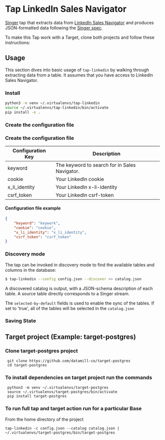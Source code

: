 # Tap LinkedIn Sales Navigator

[Singer](https://www.singer.io/) tap that extracts data from [LinkedIn Sales Navigator](https://www.linkedin.com/sales) and produces JSON-formatted data following the [Singer spec](https://github.com/singer-io/getting-started/blob/master/docs/SPEC.md).

To make this Tap work with a Target, clone both projects and follow these instructions:

## Usage

This section dives into basic usage of `tap-linkedin` by walking through extracting
data from a table. It assumes that you have access to LinkedIn Sales Navigator.

### Install

```bash
python3 -m venv ~/.virtualenvs/tap-linkedin
source ~/.virtualenvs/tap-linkedin/bin/activate
pip install -e .
```

### Create the configuration file


### Create the configuration file

| Configuration Key   | Description                                                                                              |
|---------------------|----------------------------------------------------------------------------------------------------------|
| keyword             | The keyword to search for in Sales Navigator.                                                            |
| cookie              | Your LinkedIn cookie                                                                                     |
| x_li_identity       | Your LinkedIn x-li-identity                                                                              |
| csrf_token          | Your LinkedIn csrf-token                                                                                 |



#### Configuration file example


```json
{
    "keyword": "keywork",
    "cookie": "cookie",
    "x_li_identity": "x_li_identity",
    "csrf_token": "csrf_token"
}
```


### Discovery mode

The tap can be invoked in discovery mode to find the available tables and
columns in the database:

```bash
$ tap-linkedin --config config.json --discover >> catalog.json

```

A discovered catalog is output, with a JSON-schema description of each table. A
source table directly corresponds to a Singer stream.

The `selected-by-default` fields is used to enable the sync of the tables. If set to 'true', all of the tables will be 
selected in the `catalog.json` 

### Saving State


## Target project (Example: target-postgres) 

### Clone target-postgres project

```shell
 git clone https://github.com/datamill-co/target-postgres
 cd target-postgres
```

### To install dependencies on target project run the commands

```shell
 python3 -m venv ~/.virtualenvs/target-postgres
 source ~/.virtualenvs/target-postgres/bin/activate
 pip install target-postgres
```

### To run full tap and target action run for a particular Base

From the home directory of the project 

```shell
tap-linkedin -c config.json --catalog catalog.json | ~/.virtualenvs/target-postgres/bin/target-postgres 
```
